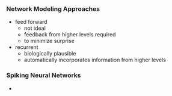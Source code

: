 ### Network Modeling Approaches
+ feed forward
	+ not ideal
	+ feedback from higher levels required
	+ to minimize surprise
+ recurrent
	+ biologically plausible
	+ automatically incorporates information from higher levels

### Spiking Neural Networks
+ 